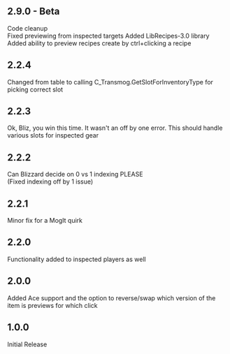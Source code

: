 ## 2.9.0 - Beta

Code cleanup  
Fixed previewing from inspected targets
Added LibRecipes-3.0 library
Added ability to preview recipes create by ctrl+clicking a recipe

## 2.2.4

Changed from table to calling C_Transmog.GetSlotForInventoryType for picking correct slot

## 2.2.3

Ok, Bliz, you win this time.
It wasn't an off by one error. 
This should handle various slots for inspected gear

## 2.2.2

Can Blizzard decide on 0 vs 1 indexing PLEASE  
(Fixed indexing off by 1 issue)

## 2.2.1

Minor fix for a MogIt quirk

## 2.2.0

Functionality added to inspected players as well


## 2.0.0

Added Ace support and the option to reverse/swap which version of the item is previews for which click


## 1.0.0

Initial Release
